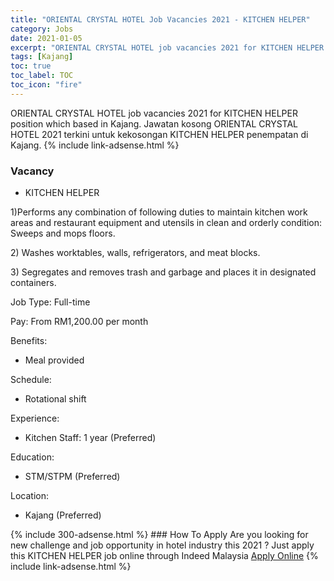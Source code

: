 ```yaml
---
title: "ORIENTAL CRYSTAL HOTEL Job Vacancies 2021 - KITCHEN HELPER" 
category: Jobs 
date: 2021-01-05 
excerpt: "ORIENTAL CRYSTAL HOTEL job vacancies 2021 for KITCHEN HELPER position which based in Kajang. Jawatan kosong ORIENTAL CRYSTAL HOTEL 2021 terkini untuk kekosongan KITCHEN HELPER penempatan di Kajang" 
tags: [Kajang] 
toc: true 
toc_label: TOC 
toc_icon: "fire" 
--- 
```


ORIENTAL CRYSTAL HOTEL job vacancies 2021 for KITCHEN HELPER position which based in Kajang. Jawatan kosong ORIENTAL CRYSTAL HOTEL 2021 terkini untuk kekosongan KITCHEN HELPER penempatan di Kajang. 
{% include link-adsense.html %} 
### Vacancy 
- KITCHEN HELPER 
<div><p>1)Performs any combination of following duties to maintain kitchen work areas and restaurant equipment and utensils in clean and orderly condition: Sweeps and mops floors.</p><p>2) Washes worktables, walls, refrigerators, and meat blocks.</p><p>3) Segregates and removes trash and garbage and places it in designated containers.</p><p>Job Type: Full-time</p><p>Pay: From RM1,200.00 per month</p><p>Benefits:</p><ul><li>Meal provided</li></ul><p>Schedule:</p><ul><li>Rotational shift</li></ul><p>Experience:</p><ul><li>Kitchen Staff: 1 year (Preferred)</li></ul><p>Education:</p><ul><li>STM/STPM (Preferred)</li></ul><p>Location:</p><ul><li>Kajang (Preferred)</li></ul></div> 
{% include 300-adsense.html %} 
### How To Apply 
Are you looking for new challenge and job opportunity in hotel industry this 2021 ?
Just apply this KITCHEN HELPER job online through Indeed Malaysia 
<a href="https://malaysia.indeed.com/viewjob?jk=5ddbf172d7e6d04d" class="btn btn--info" target="_blank" rel="nofollow noopenner">Apply Online</a> 
{% include link-adsense.html %} 